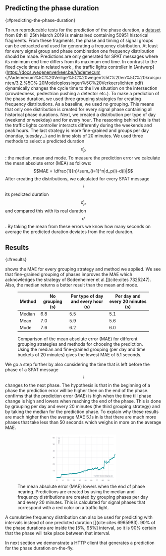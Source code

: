 ## Predicting the phase duration
{:#predicting-the-phase-duration}

<!-- **Discovery**

**Geo mapping**

**Prediction**
 -->
To run reproducable tests for the prediction of the phase duration, a [dataset](https://github.com/kridhaen/OpenTrafficLightsData) from 8th till 25th March 2019 is maintained containing 50951 historical fragments. From these fragments, the phase and timing of signal groups can be extracted and used for generating a frequency distribution. At least for every signal group and phase combination one frequency distribution should be made. Predictions are only generated for SPAT messages where its minimum end time differs from its maximum end time. 
In contrast to the fixed cycle times in related work [](8500307), the traffic lights controller in [Antwerp](https://docs.wegenenverkeer.be/Vademecum
s/Vademecum%5C%20Veilige%5C%20wegen%5C%20en%5C%20kruispunten/3.2.%5C%
20Modeloplossingen%5C%20Verkeerslichten.pdf) dynamically changes the cycle time to the live situation on the intersection (crowdedness, pedestrian pushing a detector etc.). To make a prediction of the phase duration, we used three grouping strategies for creating frequency distributions. As a baseline, we used no grouping. This means that only one distribution is created for every signal phase containing all historical phase durations. Next, we created a distribution per type of day (weekend or weekday) and for every hour. The reasoning behind this is that the traffic lights controller interacts differently during the weekends and peak hours. The last strategy is more fine-grained and groups per day (monday, tuesday...) and in time slots of 20 minutes. We used three methods to select a predicted duration $$d_p$$: the median, mean and mode. To measure the prediction error we calculate the mean absolute error (MEA) as follows: 
$$MAE = \dfrac{1}{n}\sum_{i=1}^n|d_p(i)-d(i)|$$
After creating the distributions, we calculated for every SPAT message $$i$$ its predicted duration $$d_p$$ and compared this with its real duration $$d$$. By taking the mean from these errors we know how many seconds on average the predicted duration deviates from the real duration. 

## Results
{:#results}

[](#mae-prediction) shows the MAE for every grouping strategy and method we applied. We see that fine-grained grouping of phases improves the MAE which acknowledges the strategy of Bodenheimer et al.[](cite:cites 7325247). Also, the median returns a better result than the mean and mode.

<figure id="mae-prediction" class="table" markdown="1">

| Method                   | No grouping (s) | Per type of day and every hour (s)  | Per day and every 20 minutes (s) |
| ------------------------ |------------|------------------------------------|------------------------------|
| Median                   | 6.8        | 5.5      							 | 5.1      					| 
| Mean               	   | 7.0        | 5.9       						 | 5.6					        |           
| Mode 					   | 7.6        | 6.2    							 | 6.0 					        | 

<figcaption markdown="block">
Comparison of the mean absolute error (MAE) for different grouping strategies and methods for choosing the prediction. Using the median and fine-grained grouping (per day and time buckets of 20 minutes) gives the lowest MAE of 5.1 seconds.
</figcaption>
</figure>

We go a step further by also considering the time that is left before the phase of a SPAT message $$i$$ changes to the next phase. The hypothesis is that in the beginning of a phase the prediction error will be higher then on the end of the phase. [](#time-till-transition) confirms that the prediction error (MAE) is high when the time till phase change is high and lowers when reaching the end of the phase. This is done by grouping per day and every 20 minutes (the third grouping strategy) and by taking the median for the prediction phase. To explain why these results are much higher then the average MAE 5.1s in [](#mae-prediction) is that there are much more phases that take less than 50 seconds which weighs in more on the average MAE.


<figure id="time-till-transition">
<center>
<img style="height: auto; width: 50%" src="img/time-till-transition.PNG">
</center>
<figcaption markdown="block">
The mean absolute error (MAE) lowers when the end of phase nearing. Predictions are created by using the median and frequency distributions are created by grouping phases per day and every 20 minutes. This is calculated for signal phases that correspond with a red color on a traffic light.
</figcaption>
</figure>

<!--  With a frequency distribution it is also possible to make a prediction based on a fixed probability. --> 
A cumulative frequency distribution can also be used for predicting with intervals instead of one predicted duration [](cite:cites 6965983). 90% of the phase durations are inside the [5%, 95%] interval, so it is 90% certain that the phase will take place between that interval.

In next section we demonstrate a HTTP client that generates a prediction for the phase duration on-the-fly. 

<!-- Met vaste zekerheid routeren (bv. 90% zekerheid -> groter deel van de faseduur routeren ) -->